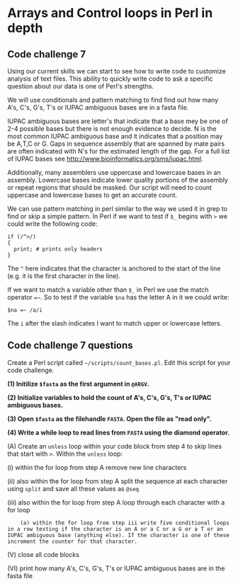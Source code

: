 Arrays and Control loops in Perl in depth 
================================================================================

## Code challenge 7

Using our current skills we can start to see how to write code to customize analysis of text files. This ability to quickly write code to ask a specific question about our data is one of Perl's strengths.

We will use conditionals and pattern matching to find find out how many A's, C's, G's, T's or IUPAC ambiguous bases are in a fasta file.

IUPAC ambiguous bases are letter's that indicate that a base mey be one of 2-4 possible bases but there is not enough evidence to decide. N is the most common IUPAC ambiguous base and it indicates that a position may be A,T,C or G. Gaps in sequence assembly that are spanned by mate pairs are often indicated with N's for the estimated length of the gap. For a full list of IUPAC bases see http://www.bioinformatics.org/sms/iupac.html.

Additionally, many assemblers use uppercase and lowercase bases in an assembly. Lowercase bases indicate lower quality portions of the assembly or repeat regions that should be masked. Our script will need to count uppercase and lowercase bases to get an accurate count.

We can use pattern matching in perl similar to the way we used it in grep to find or skip a simple pattern. In Perl if we want to test if `$_` begins with `>` we could write the following code:

```
if (/^>/)
{
  print; # prints only headers
}
```

The `^` here indicates that the character is anchored to the start of the line (e.g. it is the first character in the line).

If we want to match a variable other than `$_` in Perl we use the match operator `=~`. So to test if the variable `$na` has the letter A in it we could write:

```
$na =~ /a/i
```

The `i` after the slash indicates I want to match upper or lowercase letters.



## Code challenge 7 questions

Create a Perl script called `~/scripts/count_bases.pl`. Edit this script for your code challenge.

**(1) Initilize `$fasta` as the first argument in `@ARGV`.**

**(2) Initialize variables to hold the count of A's, C's, G's, T's or IUPAC ambiguous bases.**

**(3) Open `$fasta` as the filehandle `FASTA`. Open the file as "read only".**

**(4) Write a while loop to read lines from `FASTA` using the diamond operator.**

(A) Create an `unless` loop within your code block from step 4 to skip lines that start with `>`. Within the `unless` loop:

(i) within the for loop from step A remove new line characters

(ii) also within the for loop from step A split the sequence at each character using `split` and save all these values as `@seq`
 
(iii) also within the for loop from step A loop through each character with a for loop
    
        (a) within the for loop from step iii write five conditional loops in a row testing if the character is an A or a C or a G or a T or an IUPAC ambiguous base (anything else). If the character is one of these increment the counter for that character.
        
(V) close all code blocks

(VI) print how many A's, C's, G's, T's or IUPAC ambiguous bases are in the fasta file

    


